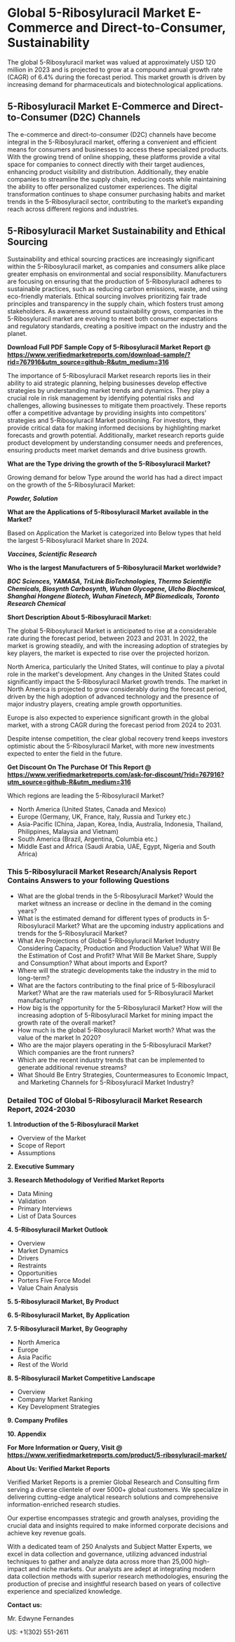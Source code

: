 <h1>Global 5-Ribosyluracil Market E-Commerce and Direct-to-Consumer, Sustainability</h1><p class=""><p>The global 5-Ribosyluracil market was valued at approximately USD 120 million in 2023 and is projected to grow at a compound annual growth rate (CAGR) of 6.4% during the forecast period. This market growth is driven by increasing demand for pharmaceuticals and biotechnological applications.</p><h2>5-Ribosyluracil Market E-Commerce and Direct-to-Consumer (D2C) Channels</h2><p>The e-commerce and direct-to-consumer (D2C) channels have become integral in the 5-Ribosyluracil market, offering a convenient and efficient means for consumers and businesses to access these specialized products. With the growing trend of online shopping, these platforms provide a vital space for companies to connect directly with their target audiences, enhancing product visibility and distribution. Additionally, they enable companies to streamline the supply chain, reducing costs while maintaining the ability to offer personalized customer experiences. The digital transformation continues to shape consumer purchasing habits and market trends in the 5-Ribosyluracil sector, contributing to the market’s expanding reach across different regions and industries.</p><h2>5-Ribosyluracil Market Sustainability and Ethical Sourcing</h2><p>Sustainability and ethical sourcing practices are increasingly significant within the 5-Ribosyluracil market, as companies and consumers alike place greater emphasis on environmental and social responsibility. Manufacturers are focusing on ensuring that the production of 5-Ribosyluracil adheres to sustainable practices, such as reducing carbon emissions, waste, and using eco-friendly materials. Ethical sourcing involves prioritizing fair trade principles and transparency in the supply chain, which fosters trust among stakeholders. As awareness around sustainability grows, companies in the 5-Ribosyluracil market are evolving to meet both consumer expectations and regulatory standards, creating a positive impact on the industry and the planet.</p></p><p class=""><strong>Download Full PDF Sample Copy of 5-Ribosyluracil Market Report @ <a href="https://www.verifiedmarketreports.com/download-sample/?rid=767916&utm_source=github-R&utm_medium=316" target="_blank">https://www.verifiedmarketreports.com/download-sample/?rid=767916&utm_source=github-R&utm_medium=316</a></strong></p><p>The importance of&nbsp;5-Ribosyluracil Market research reports lies in their ability to aid strategic planning, helping businesses develop effective strategies by understanding market trends and dynamics. They play a crucial role in risk management by identifying potential risks and challenges, allowing businesses to mitigate them proactively. These reports offer a competitive advantage by providing insights into competitors' strategies and 5-Ribosyluracil Market positioning. For investors, they provide critical data for making informed decisions by highlighting market forecasts and growth potential. Additionally, market research reports guide product development by understanding consumer needs and preferences, ensuring products meet market demands and drive business growth.</p><p><strong>What are the&nbsp;Type driving the growth of the 5-Ribosyluracil Market?</strong></p><p id="" class="">Growing demand for below Type around the world has had a direct impact on the growth of the 5-Ribosyluracil Market:</p><p class=""><em><strong>Powder, Solution</strong></em></p><p class=""><strong>What are the&nbsp;Applications&nbsp;of 5-Ribosyluracil Market available in the Market?</strong></p><p id="" class="">Based on Application the Market is categorized into Below types that held the largest 5-Ribosyluracil Market share In 2024.</p><p class=""><em><strong>Vaccines, Scientific Research</strong></em></p><p class=""><strong>Who is the largest Manufacturers of 5-Ribosyluracil Market worldwide?</strong></p><p><em><strong>BOC Sciences, YAMASA, TriLink BioTechnologies, Thermo Scientific Chemicals, Biosynth Carbosynth, Wuhan Glycogene, Ulcho Biochemical, Shanghai Hongene Biotech, Wuhan Finetech, MP Biomedicals, Toronto Research Chemical</strong></em></p><p id="" class=""><strong>Short Description About 5-Ribosyluracil Market:</strong></p><p>The global 5-Ribosyluracil Market is anticipated to rise at a considerable rate during the forecast period, between 2023 and 2031. In 2022, the market is growing steadily, and with the increasing adoption of strategies by key players, the market is expected to rise over the projected horizon.</p><p>North America, particularly the United States, will continue to play a pivotal role in the market's development. Any changes in the United States could significantly impact the 5-Ribosyluracil Market growth trends. The market in North America is projected to grow considerably during the forecast period, driven by the high adoption of advanced technology and the presence of major industry players, creating ample growth opportunities.</p><p>Europe is also expected to experience significant growth in the global market, with a strong CAGR during the forecast period from 2024 to 2031.</p><p>Despite intense competition, the clear global recovery trend keeps investors optimistic about the 5-Ribosyluracil Market, with more new investments expected to enter the field in the future.</p><p id="" class=""><strong>Get Discount On The Purchase Of This Report @ <a href="https://www.verifiedmarketreports.com/ask-for-discount/?rid=767916?utm_source=github-R&utm_medium=316" target="_blank">https://www.verifiedmarketreports.com/ask-for-discount/?rid=767916?utm_source=github-R&utm_medium=316</a></strong></p><p class="">Which regions are leading the 5-Ribosyluracil Market?</p><ul><li>North America (United States, Canada and Mexico)</li><li>Europe (Germany, UK, France, Italy, Russia and Turkey etc.)</li><li>Asia-Pacific (China, Japan, Korea, India, Australia, Indonesia, Thailand, Philippines, Malaysia and Vietnam)</li><li>South America (Brazil, Argentina, Columbia etc.)</li><li>Middle East and Africa (Saudi Arabia, UAE, Egypt, Nigeria and South Africa)</li></ul><h3 id="" class="">This 5-Ribosyluracil Market Research/Analysis Report Contains Answers to your following Questions</h3><ul><li>What are the global trends in the 5-Ribosyluracil Market? Would the market witness an increase or decline in the demand in the coming years?</li><li>What is the estimated demand for different types of products in 5-Ribosyluracil Market? What are the upcoming industry applications and trends for the 5-Ribosyluracil Market?</li><li>What Are Projections of Global 5-Ribosyluracil Market Industry Considering Capacity, Production and Production Value? What Will Be the Estimation of Cost and Profit? What Will Be Market Share, Supply and Consumption? What about imports and Export?</li><li>Where will the strategic developments take the industry in the mid to long-term?</li><li>What are the factors contributing to the final price of 5-Ribosyluracil Market? What are the raw materials used for 5-Ribosyluracil Market manufacturing?</li><li>How big is the opportunity for the 5-Ribosyluracil Market? How will the increasing adoption of 5-Ribosyluracil Market for mining impact the growth rate of the overall market?</li><li>How much is the global 5-Ribosyluracil Market worth? What was the value of the market In 2020?</li><li>Who are the major players operating in the 5-Ribosyluracil Market? Which companies are the front runners?</li><li>Which are the recent industry trends that can be implemented to generate additional revenue streams?</li><li>What Should Be Entry Strategies, Countermeasures to Economic Impact, and Marketing Channels for 5-Ribosyluracil Market Industry?</li></ul><h3 id="" class="">Detailed TOC of Global 5-Ribosyluracil Market Research Report, 2024-2030</h3><p id="" class=""><strong>1. Introduction of the 5-Ribosyluracil Market</strong></p><ul><li>Overview of the Market</li><li>Scope of Report</li><li>Assumptions</li></ul><p id="" class=""><strong>2. Executive Summary</strong></p><p id="" class=""><strong>3. Research Methodology of Verified Market Reports</strong></p><ul><li>Data Mining</li><li>Validation</li><li>Primary Interviews</li><li>List of Data Sources</li></ul><p id="" class=""><strong>4. 5-Ribosyluracil Market Outlook</strong></p><ul><li>Overview</li><li>Market Dynamics</li><li>Drivers</li><li>Restraints</li><li>Opportunities</li><li>Porters Five Force Model</li><li>Value Chain Analysis</li></ul><p id="" class=""><strong>5. 5-Ribosyluracil Market, By Product</strong></p><p id="" class=""><strong>6. 5-Ribosyluracil Market, By Application</strong></p><p id="" class=""><strong>7. 5-Ribosyluracil Market, By Geography</strong></p><ul><li>North America</li><li>Europe</li><li>Asia Pacific</li><li>Rest of the World</li></ul><p id="" class=""><strong>8. 5-Ribosyluracil Market Competitive Landscape</strong></p><ul><li>Overview</li><li>Company Market Ranking</li><li>Key Development Strategies</li></ul><p id="" class=""><strong>9. Company Profiles</strong></p><p id="" class=""><strong>10. Appendix</strong></p><p id="" class=""><strong>For More Information or Query, Visit @ <a href="https://www.verifiedmarketreports.com/product/5-ribosyluracil-market/" target="_blank">https://www.verifiedmarketreports.com/product/5-ribosyluracil-market/</a></strong></p><p id="" class=""><strong>About Us: Verified Market Reports</strong></p><p id="" class="">Verified Market Reports is a premier Global Research and Consulting firm serving a diverse clientele of over 5000+ global customers. We specialize in delivering cutting-edge analytical research solutions and comprehensive information-enriched research studies.</p><p id="" class="">Our expertise encompasses strategic and growth analyses, providing the crucial data and insights required to make informed corporate decisions and achieve key revenue goals.</p><p id="" class="">With a dedicated team of 250 Analysts and Subject Matter Experts, we excel in data collection and governance, utilizing advanced industrial techniques to gather and analyze data across more than 25,000 high-impact and niche markets. Our analysts are adept at integrating modern data collection methods with superior research methodologies, ensuring the production of precise and insightful research based on years of collective experience and specialized knowledge.</p><p id="" class=""><strong>Contact us:</strong></p><p id="" class="">Mr. Edwyne Fernandes</p><p id="" class="">US: +1(302) 551-2611</p>